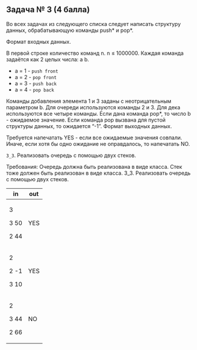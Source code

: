## Задача № 3 (4 балла)

Во всех задачах из следующего списка следует
написать структуру данных, обрабатывающую
команды push* и pop*.

Формат входных данных.

В первой строке количество команд n. n ≤ 1000000.
Каждая команда задаётся как 2 целых числа: a b.

- a = 1 - `push front`
- a = 2 - `pop front`
- a = 3 - `push back`
- a = 4 - `pop back`

Команды добавления элемента 1 и 3 заданы с неотрицательным параметром b.
Для очереди используются команды 2 и 3. Для дека используются все четыре команды.
Если дана команда pop*, то число b - ожидаемое значение. Если команда pop вызвана для пустой структуры данных, то
ожидается “-1”.
Формат выходных данных.

Требуется напечатать YES - если все ожидаемые значения совпали. Иначе, если хотя бы одно ожидание не оправдалось, то
напечатать NO.

`3_3`.
Реализовать очередь с помощью двух стеков.

Требования: Очередь должна быть реализована в виде класса. Стек тоже должен быть реализован в виде класса.
3_3. Реализовать очередь с помощью двух стеков.

<table>
    <thead>
        <tr>
            <th>in</th>
            <th>out</th>
        </tr>
    </thead>
    <tbody>
        <tr>
            <td>
                <p>3</p>
                <p>3 50</p>
                <p>2 44</p>
            </td>
            <td rowspan="1">YES</td>
        </tr>
        <tr>
        </tr>
        <tr>
            <td>
            <p>
                2
            </p>
            <p>
                2 -1
            </p>
            <p>
                3 10
            </p>
            </td>
            <td>YES</td>
        </tr>
        <tr>
            <td>
            <p>
                2
            </p>
            <p>
                3 44
            </p>
            <p>
                2 66
            </p>
            </td>
            <td>NO</td>
        </tr>
    </tbody>
</table>



